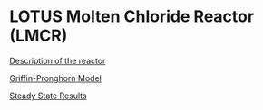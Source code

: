 # LOTUS Molten Chloride Reactor (LMCR)

[Description of the reactor](lotus_description.md)

[Griffin-Pronghorn Model](lotus_multiphysics_model.md)

[Steady State Results](lotus_results.md)











